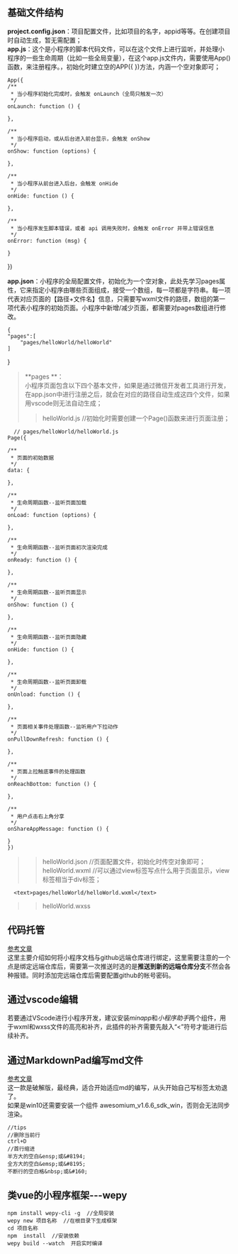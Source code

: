 ## 基础文件结构

**project.config.json**：项目配置文件，比如项目的名字，appid等等。在创建项目时自动生成，暂无需配置；  
**app.js**：这个是小程序的脚本代码文件，可以在这个文件上进行监听，并处理小程序的一些生命周期（比如一些全局变量），在这个app.js文件内，需要使用App()函数，来注册程序。，初始化时建立空的APP({ })方法，内涵一个空对象即可；
		
	App({
	/**
	 * 当小程序初始化完成时，会触发 onLaunch（全局只触发一次）
	 */
	onLaunch: function () {
		
	},

	/**
	 * 当小程序启动，或从后台进入前台显示，会触发 onShow
	 */
	onShow: function (options) {
		
	},

	/**
	 * 当小程序从前台进入后台，会触发 onHide
	 */
	onHide: function () {
		
	},

	/**
	 * 当小程序发生脚本错误，或者 api 调用失败时，会触发 onError 并带上错误信息
	 */
	onError: function (msg) {
		
	}
})

**app.json**：小程序的全局配置文件，初始化为一个空对象，此处先学习pages属性，它来指定小程序由哪些页面组成，接受一个数组，每一项都是字符串。每一项代表对应页面的【路径+文件名】信息，只需要写wxml文件的路径，数组的第一项代表小程序的初始页面。小程序中新增/减少页面，都需要对pages数组进行修改。  

	{
	"pages":[
		"pages/helloWorld/helloWorld"
	]
}
> **pages **：  
> 小程序页面包含以下四个基本文件，如果是通过微信开发者工具进行开发，在app.json中进行注册之后，就会在对应的路径自动生成这四个文件，如果用vscode则无法自动生成；  
>> helloWorld.js  //初始化时需要创建一个Page()函数来进行页面注册；

	  // pages/helloWorld/helloWorld.js
	Page({

	/**
	 * 页面的初始数据
	 */
	data: {

	},

	/**
	 * 生命周期函数--监听页面加载
	 */
	onLoad: function (options) {

	},

	/**
	 * 生命周期函数--监听页面初次渲染完成
	 */
	onReady: function () {

	},

	/**
	 * 生命周期函数--监听页面显示
	 */
	onShow: function () {

	},

	/**
	 * 生命周期函数--监听页面隐藏
	 */
	onHide: function () {

	},

	/**
	 * 生命周期函数--监听页面卸载
	 */
	onUnload: function () {

	},

	/**
	 * 页面相关事件处理函数--监听用户下拉动作
	 */
	onPullDownRefresh: function () {

	},

	/**
	 * 页面上拉触底事件的处理函数
	 */
	onReachBottom: function () {

	},

	/**
	 * 用户点击右上角分享
	 */
	onShareAppMessage: function () {

	}
	})
>> helloWorld.json  //页面配置文件，初始化时传空对象即可；  
>> helloWorld.wxml  //可以通过view标签写点什么用于页面显示，view标签相当于div标签；

	  <text>pages/helloWorld/helloWorld.wxml</text>
>> helloWorld.wxss  

## 代码托管 
[参考文章](https://static.oschina.net/news/99140/mini-program-gitee "参考文章")  
这里主要介绍如何将小程序文档与github远端仓库进行绑定，这里需要注意的一个点是绑定远端仓库后，需要第一次推送时选的是**推送到新的远端仓库分支**不然会各种报错。同时添加完远端仓库后需要配置github的帐号密码。

## 通过vscode编辑
若要通过VScode进行小程序开发，建议安装*minapp*和*小程序助手*两个组件，用于wxml和wxss文件的高亮和补齐，此插件的补齐需要先敲入“<”符号才能进行后续补齐。  

## 通过MarkdownPad编写md文件
[参考文章](https://www.jianshu.com/p/1745a7f53404)   
这一款是破解版，最经典，适合开始适应md的编写，从头开始自己写标签太劝退了。  
如果是win10还需要安装一个组件 awesomium_v1.6.6_sdk_win，否则会无法同步渲染。  

	//tips
	//删除当前行
	ctrl+D
	//首行缩进
	半方大的空白&ensp;或&#8194;
	全方大的空白&emsp;或&#8195;
	不断行的空白格&nbsp;或&#160;

## 类vue的小程序框架---wepy
	
	npm install wepy-cli -g  //全局安装
	wepy new 项目名称  //在根目录下生成框架
	cd 项目名称
	npm  install  //安装依赖
	wepy build --watch  开启实时编译